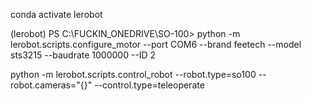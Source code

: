 conda activate lerobot

(lerobot) PS C:\FUCKIN_ONEDRIVE\SO-100> python -m lerobot.scripts.configure_motor --port COM6 --brand feetech --model sts3215 --baudrate 1000000 --ID 2

python -m lerobot.scripts.control_robot --robot.type=so100 --robot.cameras="{}" --control.type=teleoperate